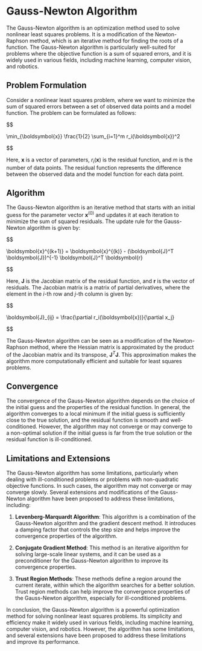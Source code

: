 # Gauss-Newton Algorithm

The Gauss-Newton algorithm is an optimization method used to solve nonlinear least squares problems. It is a modification of the Newton-Raphson method, which is an iterative method for finding the roots of a function. The Gauss-Newton algorithm is particularly well-suited for problems where the objective function is a sum of squared errors, and it is widely used in various fields, including machine learning, computer vision, and robotics.

## Problem Formulation

Consider a nonlinear least squares problem, where we want to minimize the sum of squared errors between a set of observed data points and a model function. The problem can be formulated as follows:


$$

\min_{\boldsymbol{x}} \frac{1}{2} \sum_{i=1}^m r_i(\boldsymbol{x})^2

$$


Here, $\boldsymbol{x}$ is a vector of parameters, $r_i(\boldsymbol{x})$ is the residual function, and $m$ is the number of data points. The residual function represents the difference between the observed data and the model function for each data point.

## Algorithm

The Gauss-Newton algorithm is an iterative method that starts with an initial guess for the parameter vector $\boldsymbol{x}^{(0)}$ and updates it at each iteration to minimize the sum of squared residuals. The update rule for the Gauss-Newton algorithm is given by:


$$

\boldsymbol{x}^{(k+1)} = \boldsymbol{x}^{(k)} - (\boldsymbol{J}^T \boldsymbol{J})^{-1} \boldsymbol{J}^T \boldsymbol{r}

$$


Here, $\boldsymbol{J}$ is the Jacobian matrix of the residual function, and $\boldsymbol{r}$ is the vector of residuals. The Jacobian matrix is a matrix of partial derivatives, where the element in the $i$-th row and $j$-th column is given by:


$$

\boldsymbol{J}_{ij} = \frac{\partial r_i(\boldsymbol{x})}{\partial x_j}

$$


The Gauss-Newton algorithm can be seen as a modification of the Newton-Raphson method, where the Hessian matrix is approximated by the product of the Jacobian matrix and its transpose, $\boldsymbol{J}^T \boldsymbol{J}$. This approximation makes the algorithm more computationally efficient and suitable for least squares problems.

## Convergence

The convergence of the Gauss-Newton algorithm depends on the choice of the initial guess and the properties of the residual function. In general, the algorithm converges to a local minimum if the initial guess is sufficiently close to the true solution, and the residual function is smooth and well-conditioned. However, the algorithm may not converge or may converge to a non-optimal solution if the initial guess is far from the true solution or the residual function is ill-conditioned.

## Limitations and Extensions

The Gauss-Newton algorithm has some limitations, particularly when dealing with ill-conditioned problems or problems with non-quadratic objective functions. In such cases, the algorithm may not converge or may converge slowly. Several extensions and modifications of the Gauss-Newton algorithm have been proposed to address these limitations, including:

1. **Levenberg-Marquardt Algorithm**: This algorithm is a combination of the Gauss-Newton algorithm and the gradient descent method. It introduces a damping factor that controls the step size and helps improve the convergence properties of the algorithm.

2. **Conjugate Gradient Method**: This method is an iterative algorithm for solving large-scale linear systems, and it can be used as a preconditioner for the Gauss-Newton algorithm to improve its convergence properties.

3. **Trust Region Methods**: These methods define a region around the current iterate, within which the algorithm searches for a better solution. Trust region methods can help improve the convergence properties of the Gauss-Newton algorithm, especially for ill-conditioned problems.

In conclusion, the Gauss-Newton algorithm is a powerful optimization method for solving nonlinear least squares problems. Its simplicity and efficiency make it widely used in various fields, including machine learning, computer vision, and robotics. However, the algorithm has some limitations, and several extensions have been proposed to address these limitations and improve its performance.
